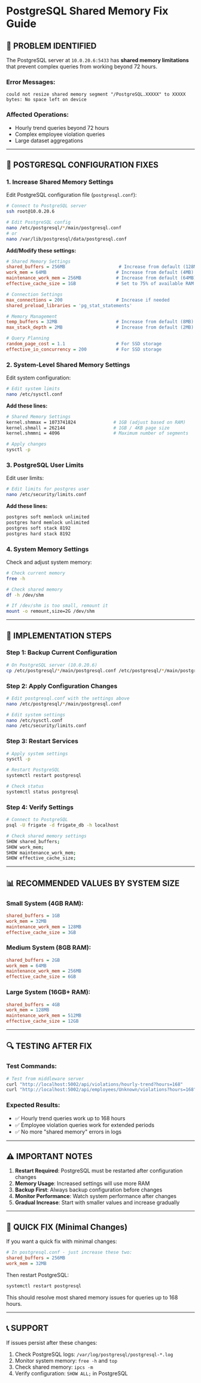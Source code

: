 # PostgreSQL Shared Memory Fix Guide

## 🚨 **PROBLEM IDENTIFIED**

The PostgreSQL server at `10.0.20.6:5433` has **shared memory limitations** that prevent complex queries from working beyond 72 hours.

### **Error Messages:**
```
could not resize shared memory segment "/PostgreSQL.XXXXX" to XXXXX bytes: No space left on device
```

### **Affected Operations:**
- Hourly trend queries beyond 72 hours
- Complex employee violation queries
- Large dataset aggregations

---

## 🔧 **POSTGRESQL CONFIGURATION FIXES**

### **1. Increase Shared Memory Settings**

Edit PostgreSQL configuration file (`postgresql.conf`):

```bash
# Connect to PostgreSQL server
ssh root@10.0.20.6

# Edit PostgreSQL config
nano /etc/postgresql/*/main/postgresql.conf
# or
nano /var/lib/postgresql/data/postgresql.conf
```

**Add/Modify these settings:**

```ini
# Shared Memory Settings
shared_buffers = 256MB                    # Increase from default (128MB)
work_mem = 64MB                          # Increase from default (4MB)
maintenance_work_mem = 256MB             # Increase from default (64MB)
effective_cache_size = 1GB               # Set to 75% of available RAM

# Connection Settings
max_connections = 200                    # Increase if needed
shared_preload_libraries = 'pg_stat_statements'

# Memory Management
temp_buffers = 32MB                      # Increase from default (8MB)
max_stack_depth = 2MB                    # Increase from default (2MB)

# Query Planning
random_page_cost = 1.1                   # For SSD storage
effective_io_concurrency = 200           # For SSD storage
```

### **2. System-Level Shared Memory Settings**

Edit system configuration:

```bash
# Edit system limits
nano /etc/sysctl.conf
```

**Add these lines:**

```bash
# Shared Memory Settings
kernel.shmmax = 1073741824              # 1GB (adjust based on RAM)
kernel.shmall = 262144                  # 1GB / 4KB page size
kernel.shmmni = 4096                    # Maximum number of segments

# Apply changes
sysctl -p
```

### **3. PostgreSQL User Limits**

Edit user limits:

```bash
# Edit limits for postgres user
nano /etc/security/limits.conf
```

**Add these lines:**

```bash
postgres soft memlock unlimited
postgres hard memlock unlimited
postgres soft stack 8192
postgres hard stack 8192
```

### **4. System Memory Settings**

Check and adjust system memory:

```bash
# Check current memory
free -h

# Check shared memory
df -h /dev/shm

# If /dev/shm is too small, remount it
mount -o remount,size=2G /dev/shm
```

---

## 🚀 **IMPLEMENTATION STEPS**

### **Step 1: Backup Current Configuration**
```bash
# On PostgreSQL server (10.0.20.6)
cp /etc/postgresql/*/main/postgresql.conf /etc/postgresql/*/main/postgresql.conf.backup
```

### **Step 2: Apply Configuration Changes**
```bash
# Edit postgresql.conf with the settings above
nano /etc/postgresql/*/main/postgresql.conf

# Edit system settings
nano /etc/sysctl.conf
nano /etc/security/limits.conf
```

### **Step 3: Restart Services**
```bash
# Apply system settings
sysctl -p

# Restart PostgreSQL
systemctl restart postgresql

# Check status
systemctl status postgresql
```

### **Step 4: Verify Settings**
```bash
# Connect to PostgreSQL
psql -U frigate -d frigate_db -h localhost

# Check shared memory settings
SHOW shared_buffers;
SHOW work_mem;
SHOW maintenance_work_mem;
SHOW effective_cache_size;
```

---

## 📊 **RECOMMENDED VALUES BY SYSTEM SIZE**

### **Small System (4GB RAM):**
```ini
shared_buffers = 1GB
work_mem = 32MB
maintenance_work_mem = 128MB
effective_cache_size = 3GB
```

### **Medium System (8GB RAM):**
```ini
shared_buffers = 2GB
work_mem = 64MB
maintenance_work_mem = 256MB
effective_cache_size = 6GB
```

### **Large System (16GB+ RAM):**
```ini
shared_buffers = 4GB
work_mem = 128MB
maintenance_work_mem = 512MB
effective_cache_size = 12GB
```

---

## 🔍 **TESTING AFTER FIX**

### **Test Commands:**
```bash
# Test from middleware server
curl "http://localhost:5002/api/violations/hourly-trend?hours=168"
curl "http://localhost:5002/api/employees/Unknown/violations?hours=168"
```

### **Expected Results:**
- ✅ Hourly trend queries work up to 168 hours
- ✅ Employee violation queries work for extended periods
- ✅ No more "shared memory" errors in logs

---

## ⚠️ **IMPORTANT NOTES**

1. **Restart Required**: PostgreSQL must be restarted after configuration changes
2. **Memory Usage**: Increased settings will use more RAM
3. **Backup First**: Always backup configuration before changes
4. **Monitor Performance**: Watch system performance after changes
5. **Gradual Increase**: Start with smaller values and increase gradually

---

## 🎯 **QUICK FIX (Minimal Changes)**

If you want a quick fix with minimal changes:

```ini
# In postgresql.conf - just increase these two:
shared_buffers = 256MB
work_mem = 32MB
```

Then restart PostgreSQL:
```bash
systemctl restart postgresql
```

This should resolve most shared memory issues for queries up to 168 hours.

---

## 📞 **SUPPORT**

If issues persist after these changes:
1. Check PostgreSQL logs: `/var/log/postgresql/postgresql-*.log`
2. Monitor system memory: `free -h` and `top`
3. Check shared memory: `ipcs -m`
4. Verify configuration: `SHOW ALL;` in PostgreSQL




